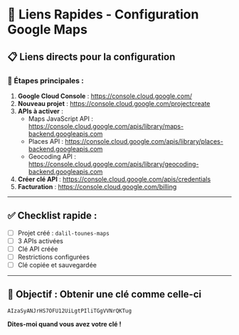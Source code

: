 # 🔗 Liens Rapides - Configuration Google Maps

## 📋 Liens directs pour la configuration

### 🚀 Étapes principales :

1. **Google Cloud Console** : https://console.cloud.google.com/
2. **Nouveau projet** : https://console.cloud.google.com/projectcreate
3. **APIs à activer** :
   - Maps JavaScript API : https://console.cloud.google.com/apis/library/maps-backend.googleapis.com
   - Places API : https://console.cloud.google.com/apis/library/places-backend.googleapis.com
   - Geocoding API : https://console.cloud.google.com/apis/library/geocoding-backend.googleapis.com
4. **Créer clé API** : https://console.cloud.google.com/apis/credentials
5. **Facturation** : https://console.cloud.google.com/billing

---

## ✅ Checklist rapide :

- [ ] Projet créé : `dalil-tounes-maps`
- [ ] 3 APIs activées
- [ ] Clé API créée
- [ ] Restrictions configurées
- [ ] Clé copiée et sauvegardée

---

## 🎯 Objectif : Obtenir une clé comme celle-ci
```
AIzaSyANJrHS7OFU12UiLgtPIliTGgVVNrQKTug
```

**Dites-moi quand vous avez votre clé !**